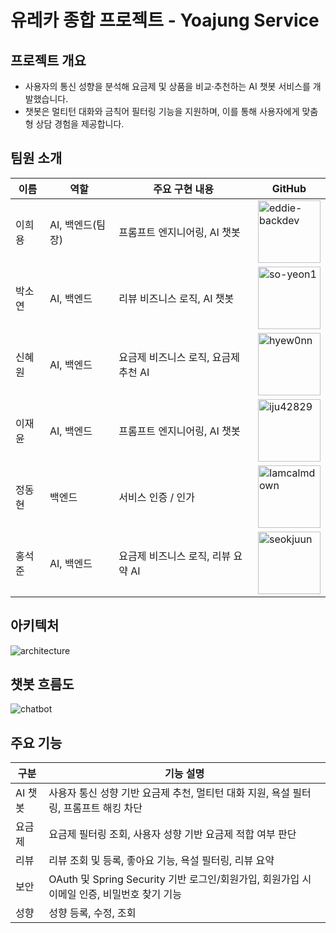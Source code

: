 # 유레카 종합 프로젝트 - Yoajung Service

## 프로젝트 개요
- 사용자의 통신 성향을 분석해 요금제 및 상품을 비교·추천하는 AI 챗봇 서비스를 개발했습니다.
- 챗봇은 멀티턴 대화와 금칙어 필터링 기능을 지원하며, 이를 통해 사용자에게 맞춤형 상담 경험을 제공합니다.

## 팀원 소개

| 이름   | 역할             | 주요 구현 내용                                 | GitHub                                                                                                                                                          |
|--------|------------------|----------------------------------------------|-----------------------------------------------------------------------------------------------------------------------------------------------------------------|
| 이희용 | AI, 백엔드(팀장)  | 프롬프트 엔지니어링, AI 챗봇                   | <a href="https://github.com/eddie-backdev"><img src="https://avatars.githubusercontent.com/u/50799519?v=4" width="100" height="100" alt="eddie-backdev" /></a> |
| 박소연 | AI, 백엔드       | 리뷰 비즈니스 로직, AI 챗봇                    | <a href="https://github.com/so-yeon1"><img src="https://avatars.githubusercontent.com/u/82212460?v=4" width="100" height="100" alt="so-yeon1" /></a>           |
| 신혜원 | AI, 백엔드           | 요금제 비즈니스 로직, 요금제 추천 AI           | <a href="https://github.com/hyew0nn"><img src="https://avatars.githubusercontent.com/u/113279618?v=4" width="100" height="100" alt="hyew0nn" /></a>            |
| 이재윤 | AI, 백엔드       | 프롬프트 엔지니어링, AI 챗봇                   | <a href="https://github.com/iju42829"><img src="https://avatars.githubusercontent.com/u/116072376?v=4" width="100" height="100" alt="iju42829" /></a>          |
| 정동현 | 백엔드           | 서비스 인증 / 인가                            | <a href="https://github.com/Iamcalmdown"><img src="https://avatars.githubusercontent.com/u/144317474?v=4" width="100" height="100" alt="Iamcalmdown" /></a>     |
| 홍석준 | AI, 백엔드           | 요금제 비즈니스 로직, 리뷰 요약 AI             | <a href="https://github.com/seokjuun"><img src="https://avatars.githubusercontent.com/u/45346977?v=4" width="100" height="100" alt="seokjuun" /></a>           |

## 아키텍처
![architecture](https://github.com/user-attachments/assets/5d28c56e-7006-4546-a160-9e44f8805464)

## 챗봇 흐름도
![chatbot](https://github.com/user-attachments/assets/3bdca1ca-fa58-4408-8719-574b9cf17d93)

## 주요 기능
| 구분       | 기능 설명                                                                 |
|------------|-------------------------------------------------------------------------- |
| AI 챗봇    | 사용자 통신 성향 기반 요금제 추천, 멀티턴 대화 지원, 욕설 필터링, 프롬프트 해킹 차단 |
| 요금제     | 요금제 필터링 조회, 사용자 성향 기반 요금제 적합 여부 판단                     |
| 리뷰       | 리뷰 조회 및 등록, 좋아요 기능, 욕설 필터링, 리뷰 요약                        |
| 보안       | OAuth 및 Spring Security 기반 로그인/회원가입, 회원가입 시 이메일 인증, 비밀번호 찾기 기능 |
| 성향       | 성향 등록, 수정, 조회                                                       |
